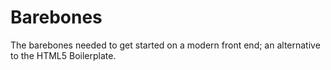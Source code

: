 Barebones
=========

The barebones needed to get started on a modern front end; an alternative to the HTML5 Boilerplate.
